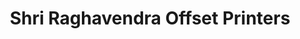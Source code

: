 ---
title: "Shri Raghavendra Offset Printers"
url: /hassan/shri-raghavendra-offset-printers/
shop: Kopieren
---